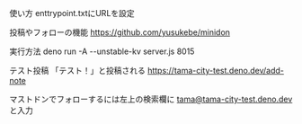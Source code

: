 使い方
enttrypoint.txtにURLを設定

投稿やフォローの機能
https://github.com/yusukebe/minidon

実行方法
deno run -A --unstable-kv server.js 8015

テスト投稿
「テスト！」と投稿される
https://tama-city-test.deno.dev/add-note

マストドンでフォローするには左上の検索欄に
tama@tama-city-test.deno.dev
と入力